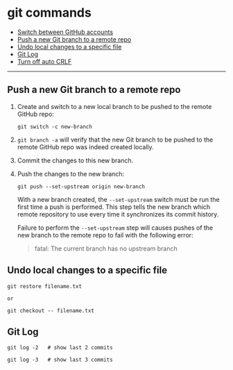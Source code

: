 # git commands

- [Switch between GitHub accounts](./switch-between-github-accounts.md)
- [Push a new Git branch to a remote repo](#push-a-new-git-branch-to-a-remote-repo)
- [Undo local changes to a specific file](#undo-local-changes-to-a-specific-file)
- [Git Log](#git-log)
- [Turn off auto CRLF](./turn-off-autocrlf.md)

---


## Push a new Git branch to a remote repo

1. Create and switch to a new local branch to be pushed to the remote GitHub repo:

   ```shell
   git switch -c new-branch
   ```

2. `git branch -a` will verify that the new Git branch to be pushed to the remote GitHub repo was indeed created locally.

3. Commit the changes to this new branch.

4. Push the changes to the new branch:

   ```shell
   git push --set-upstream origin new-branch
   ```

   With a new branch created, the `--set-upstream` switch must be run the first time a push is performed.
   This step tells the new branch which remote repository to use every time it synchronizes its commit history.

   Failure to perform the `--set-upstream` step will causes pushes of the new branch to the remote repo to fail with the following error:

   > fatal: The current branch has no upstream branch


## Undo local changes to a specific file

```
git restore filename.txt

or

git checkout -- filename.txt
```

## Git Log

```
git log -2   # show last 2 commits

git log -3   # show last 3 commits
```
